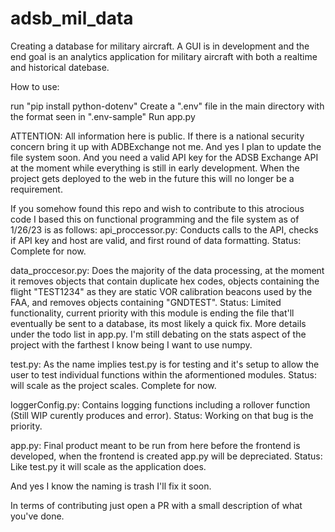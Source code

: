 # adsb_mil_data
 
Creating a database for military aircraft. A GUI is in development and the end goal is an analytics application for military aircraft with both a realtime and historical datebase.

How to use: 

run "pip install python-dotenv"
Create a ".env" file in the main directory with the format seen in ".env-sample"
Run app.py

ATTENTION: All information here is public. If there is a national security concern bring it up with ADBExchange not me. And yes I plan to update the file system soon.
And you need a valid API key for the ADSB Exchange API at the moment while everything is still in early development. When the project gets deployed to the web in the future this will no longer be a requirement.

If you somehow found this repo and wish to contribute to this atrocious code I based this on functional programming and the file system as of 1/26/23 is as follows:
api_proccessor.py: Conducts calls to the API, checks if API key and host are valid, and first round of data formatting. Status: Complete for now.

data_proccesor.py: Does the majority of the data processing, at the moment it removes objects that contain duplicate hex codes, objects containing the flight "TEST1234" as they are static VOR calibration beacons used by the FAA, and removes objects containing "GNDTEST". Status: Limited functionality, current priority with this module is ending the file that'll eventually be sent to a database, its most likely a quick fix. More details under the todo list in app.py. I'm still debating on the stats aspect of the project with the farthest I know being I want to use numpy.

test.py: As the name implies test.py is for testing and it's setup to allow the user to test individual functions within the aformentioned modules. Status: will scale as the project scales. Complete for now.

loggerConfig.py: Contains logging functions including a rollover function (Still WIP curently produces and error). Status: Working on that bug is the priority.

app.py: Final product meant to be run from here before the frontend is developed, when the frontend is created app.py will be depreciated. Status: Like test.py it will scale as the application does.

And yes I know the naming is trash I'll fix it soon.

In terms of contributing just open a PR with a small description of what you've done.
